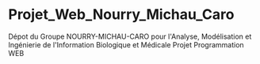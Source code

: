 # Projet_Web_Nourry_Michau_Caro
Dépot du Groupe NOURRY-MICHAU-CARO pour l'Analyse, Modélisation et Ingénierie de l'Information Biologique et Médicale Projet Programmation WEB
